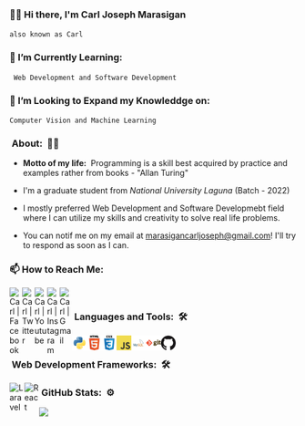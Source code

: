 ### 👋🏻 Hi there, I'm Carl Joseph Marasigan
    also known as Carl
### 📖 I’m Currently Learning:
     Web Development and Software Development
### 🔭 I’m Looking to Expand my Knowleddge on:
    Computer Vision and Machine Learning
    
### &nbsp;About:&nbsp; 👨‍💻
- **Motto of my life:** &nbsp;Programming is a skill best acquired by practice and examples rather from books - "Allan Turing" 

- I'm a graduate student from *National University Laguna* (Batch - 2022) 

- I mostly preferred Web Development and Software Developmebt field where I can utilize my skills and creativity to solve real life problems.

- You can notif me on my email at marasigancarljoseph@gmail.com! I'll try to respond as soon as I can.
 
### 📫 How to Reach Me:
<img align="left" alt="Carl | Facebook" width="22px" src="https://cdn.jsdelivr.net/npm/simple-icons@v3/icons/facebook.svg" />
<img align="left" alt="Carl | Twitter" width="22px" src="https://cdn.jsdelivr.net/npm/simple-icons@v3/icons/twitter.svg" />
<img align="left" alt="Carl | Youtube" width="22px" src="https://cdn.jsdelivr.net/npm/simple-icons@v3/icons/youtube.svg" />
<img align="left" alt="Carl | Instagram" width="22px" src="https://cdn.jsdelivr.net/npm/simple-icons@v3/icons/instagram.svg" />
<img align="left" alt="Carl | Gmail" width="22px" src="https://cdn.jsdelivr.net/npm/simple-icons@v3/icons/gmail.svg" />
<br />

<h3 align="left">&nbsp;Languages and Tools:&nbsp; 🛠 </h3>
<p align="left">&nbsp;&nbsp;&nbsp;&nbsp;
<img align="left" alt="Python" width="26px" src="https://raw.githubusercontent.com/devicons/devicon/master/icons/python/python-original.svg"/>
<img align="left" alt="HTML5" width="26px" src="https://raw.githubusercontent.com/github/explore/80688e429a7d4ef2fca1e82350fe8e3517d3494d/topics/html/html.png" />
<img align="left" alt="CSS3" width="26px" src="https://raw.githubusercontent.com/github/explore/80688e429a7d4ef2fca1e82350fe8e3517d3494d/topics/css/css.png" />
<img align="left" alt="JavaScript" width="26px" src="https://raw.githubusercontent.com/github/explore/80688e429a7d4ef2fca1e82350fe8e3517d3494d/topics/javascript/javascript.png" />
<img align="left" alt="MySQL" width="26px" src="https://raw.githubusercontent.com/github/explore/80688e429a7d4ef2fca1e82350fe8e3517d3494d/topics/mysql/mysql.png" />
<img align="left" alt="Git" width="26px" src="https://raw.githubusercontent.com/github/explore/80688e429a7d4ef2fca1e82350fe8e3517d3494d/topics/git/git.png" />
<img align="left" alt="GitHub" width="26px" src="https://raw.githubusercontent.com/github/explore/78df643247d429f6cc873026c0622819ad797942/topics/github/github.png" />

<h3 align="left">&nbsp;Web Development Frameworks:&nbsp; 🛠 </h3>
<img align="left" alt="Laravel" width="26px" src="https://static-00.iconduck.com/assets.00/laravel-icon-497x512-uwybstke.png" />
<img align="left" alt="React" width="26px" src="https://upload.wikimedia.org/wikipedia/commons/thumb/a/a7/React-icon.svg/2300px-React-icon.svg.png" />


<h3> &nbsp;GitHub Stats:&nbsp; ⚙️</h3>
<img height="180em" align="left" src="https://github-readme-stats-eight-theta.vercel.app/api/top-langs/?username=Carl-Marasigan&layout=compact&langs_count=8&theme=algolia"/><img height="182em" align="center" />



    



<!---
Carl-Marasigan/Carl-Marasigan is a ✨ special ✨ repository because its `README.md` (this file) appears on your GitHub profile.
You can click the Preview link to take a look at your changes.
--->
